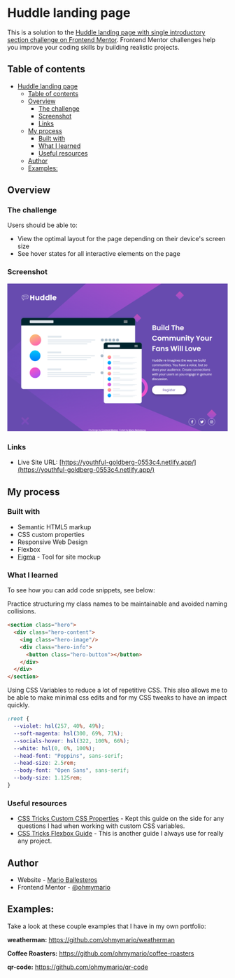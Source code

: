 # Huddle landing page

This is a solution to the [Huddle landing page with single introductory section challenge on Frontend Mentor](https://www.frontendmentor.io/challenges/huddle-landing-page-with-a-single-introductory-section-B_2Wvxgi0). Frontend Mentor challenges help you improve your coding skills by building realistic projects.

## Table of contents

- [Huddle landing page](#huddle-landing-page)
  - [Table of contents](#table-of-contents)
  - [Overview](#overview)
    - [The challenge](#the-challenge)
    - [Screenshot](#screenshot)
    - [Links](#links)
  - [My process](#my-process)
    - [Built with](#built-with)
    - [What I learned](#what-i-learned)
    - [Useful resources](#useful-resources)
  - [Author](#author)
  - [Examples:](#examples)

## Overview

### The challenge

Users should be able to:

- View the optimal layout for the page depending on their device's screen size
- See hover states for all interactive elements on the page

### Screenshot

![](demo/huddle-landing-page.png)

### Links

- Live Site URL: [https://youthful-goldberg-0553c4.netlify.app/](https://youthful-goldberg-0553c4.netlify.app/)

## My process

### Built with

- Semantic HTML5 markup
- CSS custom properties
- Responsive Web Design
- Flexbox
- [Figma](https://www.figma.com/) - Tool for site mockup

### What I learned

To see how you can add code snippets, see below:

Practice structuring my class names to be maintainable and avoided naming collisions.
```html
<section class="hero">
  <div class="hero-content">
    <img class="hero-image"/>
    <div class="hero-info">
      <button class="hero-button"></button>
    </div>
  </div>
</section>
```

Using CSS Variables to reduce a lot of repetitive CSS. This also allows me to be able to make minimal css edits and for my CSS tweaks to have an impact quickly.
```css
:root {
  --violet: hsl(257, 40%, 49%);
  --soft-magenta: hsl(300, 69%, 71%);
  --socials-hover: hsl(322, 100%, 66%);
  --white: hsl(0, 0%, 100%);
  --head-font: "Poppins", sans-serif;
  --head-size: 2.5rem;
  --body-font: "Open Sans", sans-serif;
  --body-size: 1.125rem;
}
```

### Useful resources

- [CSS Tricks Custom CSS Properties](https://css-tricks.com/a-complete-guide-to-custom-properties/) - Kept this guide on the side for any questions I had when working with custom CSS variables.
- [CSS Tricks Flexbox Guide](https://css-tricks.com/snippets/css/a-guide-to-flexbox/) - This is another guide I always use for really any project.

## Author

- Website - [Mario Ballesteros](https://mariob.me/)
- Frontend Mentor - [@ohmymario](https://www.frontendmentor.io/profile/ohmymario)
<!-- - Twitter - [@yourusername](https://www.twitter.com/yourusername) -->

## Examples:
Take a look at these couple examples that I have in my own portfolio:

**weatherman:** https://github.com/ohmymario/weatherman

**Coffee Roasters:** https://github.com/ohmymario/coffee-roasters

**qr-code:** https://github.com/ohmymario/qr-code